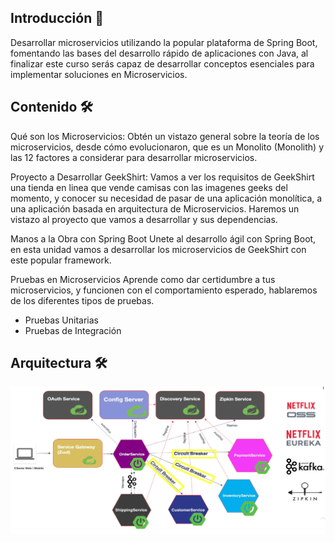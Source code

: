 ## Introducción 🚀

Desarrollar microservicios utilizando la popular plataforma de Spring Boot, fomentando las bases del desarrollo rápido de aplicaciones con Java, al finalizar este curso serás capaz de desarrollar conceptos esenciales para implementar soluciones en Microservicios.

## Contenido 🛠️
Qué son los Microservicios:
Obtén un vistazo general sobre la teoría de los microservicios, desde cómo evolucionaron, que es un Monolito (Monolith) y las 12 factores a considerar para desarrollar microservicios.

Proyecto a Desarrollar GeekShirt:
Vamos a ver los requisitos de GeekShirt una tienda en linea que vende camisas con las imagenes geeks del momento, y conocer su necesidad de pasar de una aplicación monolítica, a una aplicación basada en arquitectura de Microservicios. Haremos un vistazo al proyecto que vamos a desarrollar y sus dependencias.

Manos a la Obra con Spring Boot
Unete al desarrollo ágil con Spring Boot, en esta unidad vamos a desarrollar los microservicios de GeekShirt con este popular framework.

Pruebas en Microservicios
Aprende como dar certidumbre a tus microservicios, y  funcionen con el comportamiento esperado, hablaremos de los diferentes tipos de pruebas.

* Pruebas Unitarias
* Pruebas de Integración

## Arquitectura 🛠️
![arquitectura](img/arquitectura.png)